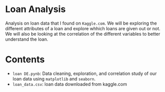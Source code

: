 # Loan Analysis 
Analysis on loan data that I found on `Kaggle.com`. We will be exploring the different attributes of a loan and explore whhich loans are given out or not. We will also be looking at the correlation of the different variables to better understand the loan.

# Contents
* `loan DE.pynb`: Data cleaning, exploration, and correlation study of our loan data using `matplotlib` and `seaborn`. 
* `loan_data.csv`: loan data downloaded from kaggle.com
